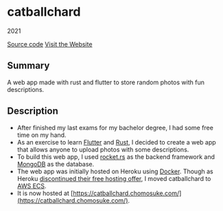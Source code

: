 # catballchard
2021

[Source code](https://github.com/chomosuke/catballchard)
[Visit the Website](https://catballchard.chomosuke.com/)

## Summary
A web app made with rust and flutter to store random photos with fun descriptions.

## Description
- After finished my last exams for my bachelor degree, I had some free time on my hand.
- As an exercise to learn [Flutter](../skills/flutter.md) and [Rust](../skills/rust.md), I decided to create a web app that allows anyone to upload photos with some descriptions.
- To build this web app, I used [rocket.rs](../skills/rocket-rs.md) as the backend framework and [MongoDB](../skills/mongodb.md) as the database.
- The web app was initially hosted on Heroku using [Docker](../skills/docker.md). Though as Heroku [discontinued their free hosting offer](https://blog.heroku.com/next-chapter), I moved catballchard to [AWS ECS](./chomosuke-com.md).
- It is now hosted at [https://catballchard.chomosuke.com/](https://catballchard.chomosuke.com/).
